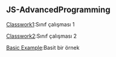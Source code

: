 ## JS-AdvancedProgramming


 [Classwork1](https://github.com/bthnbstrk/JS-AdvancedProgramming/blob/master/Ex1.html):Sınıf çalışması 1

 [Classwork2](https://github.com/bthnbstrk/JS-AdvancedProgramming/blob/master/Ex2.html):Sınıf çalışması 2

[Basic Example](https://github.com/bthnbstrk/JS-AdvancedProgramming/blob/master/JSEx1.html):Basit bir örnek
